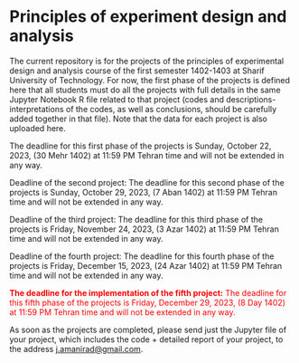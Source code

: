 # Principles of experiment design and analysis

The current repository is for the projects of the principles of experimental design and analysis course of the first semester 1402-1403 at Sharif University of Technology. For now, the first phase of the projects is defined here that all students must do all the projects with full details in the same Jupyter Notebook R file related to that project (codes and descriptions-interpretations of the codes, as well as conclusions, should be carefully added together in that file). Note that the data for each project is also uploaded here.

The deadline for this first phase of the projects is Sunday, October 22, 2023, (30 Mehr 1402) at 11:59 PM Tehran time and will not be extended in any way.

Deadline of the second project: The deadline for this second phase of the projects is Sunday, October 29, 2023, (7 Aban 1402) at 11:59 PM Tehran time and will not be extended in any way.

Deadline of the third project: The deadline for this third phase of the projects is Friday, November 24, 2023, (3 Azar 1402) at 11:59 PM Tehran time and will not be extended in any way.

Deadline of the fourth project: The deadline for this fourth phase of the projects is Friday, December 15, 2023, (24 Azar 1402) at 11:59 PM Tehran time and will not be extended in any way.

<font color='red'>**The deadline for the implementation of the fifth project:** The deadline for this fifth phase of the projects is Friday, December 29, 2023, (8 Day 1402) at 11:59 PM Tehran time and will not be extended in any way.</font>

As soon as the projects are completed, please send just the Jupyter file of your project, which includes the code + detailed report of your project, to the address j.amanirad@gmail.com.
